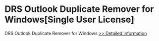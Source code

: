 # DRS Outlook Duplicate Remover for Windows[Single User License]
DRS Outlook Duplicate Remover for Windows
[>> Detailed information](https://secure.shareit.com/shareit/product.html?productid=301004415&affiliateid=200057808)